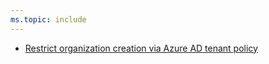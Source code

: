 ```yaml
---
ms.topic: include
---
```


* [Restrict organization creation via Azure AD tenant policy](#restrict-organization-creation-via-azure-ad-tenant-policy)
